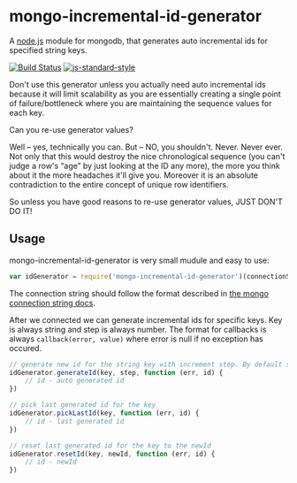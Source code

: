 # mongo-incremental-id-generator

A [node.js](http://nodejs.org) module for mongodb, that generates auto incremental ids for specified string keys. 

[![Build Status](https://travis-ci.org/lionvs/mongo-incremental-id-generator.svg?branch=master)](https://travis-ci.org/lionvs/mongo-incremental-id-generator)
[![js-standard-style](https://img.shields.io/badge/code%20style-standard-brightgreen.svg?style=flat)](https://github.com/feross/standard)

Don't use this generator unless you actually need auto incremental ids because it will limit scalability as you are essentially creating a single point of failure/bottleneck where you are maintaining the sequence values for each key.

Can you re-use generator values?

Well – yes, technically you can. But – NO, you shouldn't. Never. Never ever. Not only that this would destroy the nice chronological sequence (you can't judge a row's “age” by just looking at the ID any more), the more you think about it the more headaches it'll give you. Moreover it is an absolute contradiction to the entire concept of unique row identifiers.

So unless you have good reasons to re-use generator values, JUST DON'T DO IT!


## Usage

mongo-incremental-id-generator is very small mudule and easy to use:

```js
var idGenerator = require('mongo-incremental-id-generator')(connectionString)
```

The connection string should follow the format described in [the mongo connection string docs](http://docs.mongodb.org/manual/reference/connection-string/).

After we connected we can generate incremental ids for specific keys. Key is always string and step is always number.
The format for callbacks is always `callback(error, value)` where error is null if no exception has occured.

```js
// generate new id for the string key with increment step. By default step is equal to 1
idGenerator.generateId(key, step, function (err, id) {
	// id - auto generated id
})

// pick last generated id for the key
idGenerator.pickLastId(key, function (err, id) {
	// id - last generated id
})

// reset last generated id for the key to the newId 
idGenerator.resetId(key, newId, function (err, id) {
	// id - newId
})
